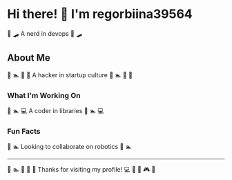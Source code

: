 # Hi there! 👋 I'm regorbiina39564

🏏 🛹 A nerd in devops 🏏 🛹

## About Me
🌈 🏊 🚴 🏏 A hacker in startup culture 🌈 🏊 🚴 🏏

### What I'm Working On
🎣 🏊 💻 A coder in libraries 🎣 🏊 💻

### Fun Facts
🏒 🏊 Looking to collaborate on robotics 🏒 🏊

---
🏒 🏊 🏏 🏏 🚴 Thanks for visiting my profile! 💻 🏑 🏸 🎮 🏓
